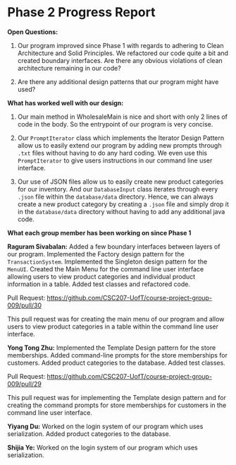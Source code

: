 ﻿
# Phase 2 Progress Report

**Open Questions:**

1. Our program improved since Phase 1 with regards to adhering to Clean Architecture and Solid Principles. We refactored our code quite a bit and created boundary interfaces. Are there any obvious violations of clean architecture remaining in our code?

2. Are there any additional design patterns that our program might have used?

**What has worked well with our design:**

1. Our main method in WholesaleMain is nice and short with only 2 lines of code in the body. So the entrypoint of our program is very concise. 

2. Our `PromptIterator` class which implements the Iterator Design Pattern allow us to easily extend our program by adding new prompts through `.txt` files without having to do any hard coding.  We even use this `PromptIterator` to give users instructions in our command line user interface. 

3. Our use of JSON files allow us to easily create new product categories for our inventory. And our `DatabaseInput` class iterates through every `.json` file within the `database/data` directory. Hence, we can always create a new product category by creating  a `.json` file and simply drop it in the `database/data` directory without having to add any additional java code. 


**What each group member has been working on since Phase 1**

**Raguram Sivabalan:** Added a few boundary interfaces between layers of our program. Implemented the Factory design pattern for the `TransactionSystem`. Implemented the Singleton design pattern for the `MenuUI`. Created the Main Menu for the command line user interface allowing users to view product categories and individual product information in a table. Added test classes and refactored code. 

Pull Request: https://github.com/CSC207-UofT/course-project-group-009/pull/30 

This pull request was for creating the main menu of our program and allow users to view product categories in a table within the command line user interface. 

**Yong Tong Zhu:** Implemented the Template Design pattern for the store memberships. Added command-line prompts for the store memberships for customers. Added product categories to the database. Added test classes.

Pull Request: https://github.com/CSC207-UofT/course-project-group-009/pull/29

This pull request was for implementing the Template design pattern and for creating the command prompts for store memberships for customers in the command line user interface. 

**Yiyang Du:**  Worked on the login system of our program which uses serialization. Added product categories to the database. 


**Shijia Ye:**  Worked on the login system of our program which uses serialization. 